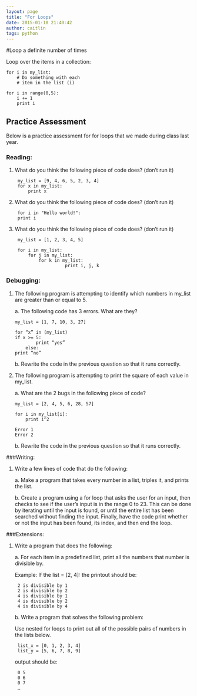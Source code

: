 ```yaml
---
layout: page
title: "For Loops"
date: 2015-01-18 21:40:42
author: caitlin
tags: python
---
```


#Loop a definite number of times

Loop over the items in a collection:

    for i in my_list:
        # Do something with each
        # item in the list (i)

    for i in range(0,5):
        i += 1
        print i

## Practice Assessment

Below is a practice assessment for for loops that we made during class last year.

### Reading:

1. What do you think the following piece of code does? (don’t run it)
        
        my_list = [9, 4, 6, 5, 2, 3, 4]
        for x in my_list:
            print x

2. What do you think the following piece of code does? (don’t run it)

        for i in "Hello world!":
        print i

3. What do you think the following piece of code does? (don’t run it)

        my_list = [1, 2, 3, 4, 5]

        for i in my_list:
            for j in my_list:
                for k in my_list:
                          print i, j, k
            

### Debugging:

1.  The following program is attempting to identify which numbers in my_list are greater than or equal to 5.

    a. The following code has 3 errors. What are they?

        my_list = [1, 7, 10, 3, 27]

        for “x” in (my_list)
        if x >= 5:
                print “yes”
            else:
        print “no”

    b. Rewrite the code in the previous question so that it runs correctly.

2. The following program is attempting to print the square of each value in my_list.

    a. What are the 2 bugs in the following piece of code?

    ```
    my_list = [2, 4, 5, 6, 28, 57]

    for i in my_list[i]:
        print i^2

    Error 1
    Error 2
    ```

    b. Rewrite the code in the previous question so that it runs correctly.

###Writing:

1. Write a few lines of code that do the following:

    a. Make a program that takes every number in a list, triples it, and prints the list.

    b. Create a program using a for loop that asks the user for an input, then checks to see if the user’s input is in the range 0 to 23. This can be done by iterating until the input is found, or until the entire list has been searched without finding the input. Finally, have the code  print whether or not the input has been found, its index, and then end the loop.

###Extensions:

1. Write a program that does the following:
    
    a. For each item in a predefined list, print all the numbers that number is divisible by. 

    Example: If the list = [2, 4]: the printout should be:

        2 is divisible by 1
        2 is divisible by 2
        4 is divisible by 1
        4 is divisible by 2
        4 is divisible by 4

    b. Write a program that solves the following problem:

    Use nested for loops to print out all of the possible pairs of numbers in the lists below.

        list_x = [0, 1, 2, 3, 4]
        list_y = [5, 6, 7, 8, 9]

    output should be:
        
        0 5
        0 6
        0 7
        …